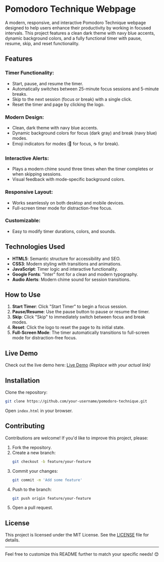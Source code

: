 # Pomodoro Technique Webpage

A modern, responsive, and interactive Pomodoro Technique webpage designed to help users enhance their productivity by working in focused intervals. This project features a clean dark theme with navy blue accents, dynamic background colors, and a fully functional timer with pause, resume, skip, and reset functionality.

## Features

### Timer Functionality:
- Start, pause, and resume the timer.
- Automatically switches between 25-minute focus sessions and 5-minute breaks.
- Skip to the next session (focus or break) with a single click.
- Reset the timer and page by clicking the logo.

### Modern Design:
- Clean, dark theme with navy blue accents.
- Dynamic background colors for focus (dark gray) and break (navy blue) modes.
- Emoji indicators for modes (🎯 for focus, ☕️ for break).

### Interactive Alerts:
- Plays a modern chime sound three times when the timer completes or when skipping sessions.
- Visual feedback with mode-specific background colors.

### Responsive Layout:
- Works seamlessly on both desktop and mobile devices.
- Full-screen timer mode for distraction-free focus.

### Customizable:
- Easy to modify timer durations, colors, and sounds.

## Technologies Used
- **HTML5**: Semantic structure for accessibility and SEO.
- **CSS3**: Modern styling with transitions and animations.
- **JavaScript**: Timer logic and interactive functionality.
- **Google Fonts**: "Inter" font for a clean and modern typography.
- **Audio Alerts**: Modern chime sound for session transitions.

## How to Use
1. **Start Timer**: Click "Start Timer" to begin a focus session.
2. **Pause/Resume**: Use the pause button to pause or resume the timer.
3. **Skip**: Click "Skip" to immediately switch between focus and break modes.
4. **Reset**: Click the logo to reset the page to its initial state.
5. **Full-Screen Mode**: The timer automatically transitions to full-screen mode for distraction-free focus.

## Live Demo
Check out the live demo here: [Live Demo](#) *(Replace with your actual link)*

## Installation

Clone the repository:

```bash
git clone https://github.com/your-username/pomodoro-technique.git
```

Open `index.html` in your browser.

## Contributing
Contributions are welcome! If you'd like to improve this project, please:

1. Fork the repository.
2. Create a new branch:
   ```bash
   git checkout -b feature/your-feature
   ```
3. Commit your changes:
   ```bash
   git commit -m 'Add some feature'
   ```
4. Push to the branch:
   ```bash
   git push origin feature/your-feature
   ```
5. Open a pull request.

## License
This project is licensed under the MIT License. See the [LICENSE](LICENSE) file for details.

---

Feel free to customize this README further to match your specific needs! 😊
